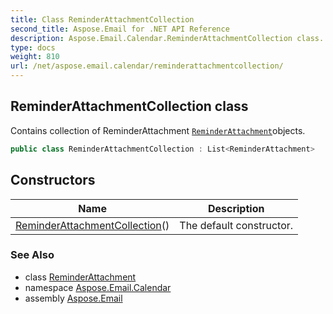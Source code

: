 ```yaml
---
title: Class ReminderAttachmentCollection
second_title: Aspose.Email for .NET API Reference
description: Aspose.Email.Calendar.ReminderAttachmentCollection class. Contains collection of ReminderAttachment ReminderAttachmentobjects
type: docs
weight: 810
url: /net/aspose.email.calendar/reminderattachmentcollection/
---
```

## ReminderAttachmentCollection class

Contains collection of ReminderAttachment [`ReminderAttachment`](../reminderattachment/)objects.

```csharp
public class ReminderAttachmentCollection : List<ReminderAttachment>
```

## Constructors

| Name | Description |
| --- | --- |
| [ReminderAttachmentCollection](reminderattachmentcollection/)() | The default constructor. |

### See Also

* class [ReminderAttachment](../reminderattachment/)
* namespace [Aspose.Email.Calendar](../../aspose.email.calendar/)
* assembly [Aspose.Email](../../)


